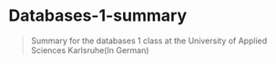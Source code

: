 # Databases-1-summary

> Summary for the databases 1 class at the University of Applied Sciences Karlsruhe(In German)
